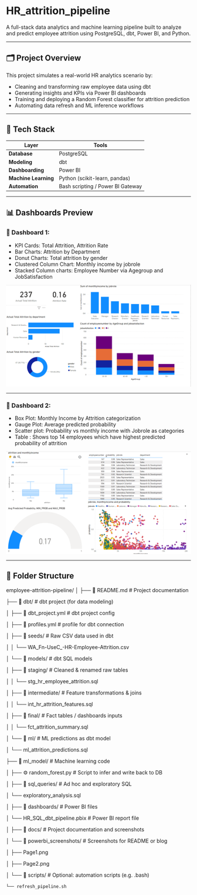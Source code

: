 # HR_attrition_pipeline

A full-stack data analytics and machine learning pipeline built to analyze and predict employee attrition using PostgreSQL, dbt, Power BI, and Python.

---

## 🗂 Project Overview

This project simulates a real-world HR analytics scenario by:
- Cleaning and transforming raw employee data using dbt
- Generating insights and KPIs via Power BI dashboards
- Training and deploying a Random Forest classifier for attrition prediction
- Automating data refresh and ML inference workflows

---

## 🔧 Tech Stack

| Layer | Tools |
|-------|-------|
| **Database** | PostgreSQL |
| **Modeling** | dbt |
| **Dashboarding** | Power BI |
| **Machine Learning** | Python (scikit-learn, pandas) |
| **Automation** | Bash scripting / Power BI Gateway |

---

## 📊 Dashboards Preview


### 📌 Dashboard 1:
- KPI Cards: Total Attrition, Attrition Rate
- Bar Charts: Attrition by Department
- Donut Charts: Total attrition by gender
- Clustered Column Chart: Monthly income by jobrole
- Stacked Column charts: Employee Number via Agegroup and JobSatisfaction

![Attrition Overview](docs/powerbi_screenshots/Page1.png)

---

### 📌 Dashboard 2:
- Box Plot: Monthly Income by Attrition categorization
- Gauge Plot: Average predicted probability
- Scatter plot: Probability vs monthly income with Jobrole as categories
- Table : Shows top 14 employees which have highest predicted probability of attrition 

![Employee Insights](docs/powerbi_screenshots/Page2.png)

---

## 📁 Folder Structure
employee-attrition-pipeline/
│
├── 📄 README.md                  # Project documentation

├── 📂 dbt/                       # dbt project (for data modeling)

│   ├── 📄 dbt_project.yml        # dbt project config

│   ├── 📄 profiles.yml           # profile for dbt connection

│   ├── 📂 seeds/                 # Raw CSV data used in dbt

│   │   └── WA_Fn-UseC_-HR-Employee-Attrition.csv

│   └── 📂 models/                # dbt SQL models

│       ├── 📂 staging/           # Cleaned & renamed raw tables

│       │   └── stg_hr_employee_attrition.sql

│       ├── 📂 intermediate/      # Feature transformations & joins

│       │   └── int_hr_attrition_features.sql

│       ├── 📂 final/             # Fact tables / dashboards inputs

│       │   └── fct_attrition_summary.sql

│       └── 📂 ml/                # ML predictions as dbt model

│           └── ml_attrition_predictions.sql

├── 📂 ml_model/                  # Machine learning code

│   ├── ⚙️ random_forest.py     # Script to infer and write back to DB

│
├── 📂 sql_queries/               # Ad hoc and exploratory SQL

│   └── exploratory_analysis.sql

│
├── 📂 dashboards/                # Power BI files

│   └── HR_SQL_dbt_pipeline.pbix  # Power BI report file

│
├── 📂 docs/                      # Project documentation and screenshots

│   └── 📂 powerbi_screenshots/   # Screenshots for README or blog

│       ├── Page1.png

│       ├── Page2.png

│
└── 📂 scripts/                    # Optional: automation scripts (e.g. .bash)

    └── refresh_pipeline.sh
    

